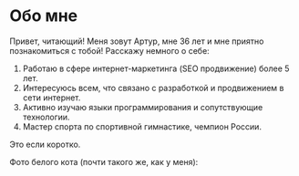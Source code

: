 # Обо мне

Привет, читающий! Меня зовут Артур, мне 36 лет и мне приятно познакомиться с тобой! Расскажу немного о себе:

1. Работаю в сфере интернет-маркетинга (SEO продвижение) более 5 лет.
2. Интересуюсь всем, что связано с разработкой и продвижением в сети интернет.
3. Активно изучаю языки программирования и сопутствующие технологии.
4. Мастер спорта по спортивной гимнастике, чемпион России.

Это если коротко.

Фото белого кота (почти такого же, как у меня):
